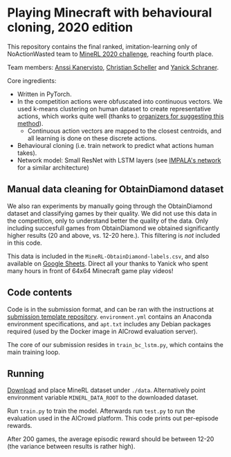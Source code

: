 # Playing Minecraft with behavioural cloning, 2020 edition
This repository contains the final ranked, imitation-learning only of NoActionWasted team to [MineRL 2020 challenge](https://www.aicrowd.com/challenges/neurips-2020-minerl-competition),
reaching fourth place.

Team members: [Anssi Kanervisto](https://github.com/Miffyli), [Christian Scheller](https://github.com/metataro/) and [Yanick Schraner](https://github.com/YanickSchraner).

Core ingredients:
- Written in PyTorch.
- In the competition actions were obfuscated into continuous vectors. We used k-means clustering on human dataset to create representative actions, which works quite well (thanks to [organizers for suggesting this method](https://minerl.io/docs/tutorials/k-means.html)).
  - Continuous action vectors are mapped to the closest centroids, and all learning is done on these discrete actions.
- Behavioural cloning (i.e. train network to predict what actions human takes).
- Network model: Small ResNet with LSTM layers (see [IMPALA's network](https://arxiv.org/abs/1802.01561) for a similar architecture)

## Manual data cleaning for ObtainDiamond dataset

We also ran experiments by manually going through the ObtainDiamond dataset and classifying games by their quality.
We did not use this data in the competition, only to understand better the quality of the data.
Only including succesfull games from ObtainDiamond we obtained significantly
higher results (20 and above, vs. 12-20 here.). This filtering is _not_ included in this code.

This data is included in the `MineRL-ObtainDiamond-labels.csv`, and also available on [Google Sheets](https://docs.google.com/spreadsheets/d/1XqI5dIQEvmfSzujHL7aom1GTEJbwDK9zuRT7_HbPAfQ). Direct all your thanks to Yanick who spent many hours in front of 64x64 Minecraft game play videos!

## Code contents

Code is in the submission format, and can be ran with the instructions at [submission template repository](https://github.com/minerllabs/competition_submission_template).
`environment.yml` contains an Anaconda environment specifications, and `apt.txt` includes any Debian packages required (used by the Docker image in AICrowd evaluation server).

The core of our submission resides in `train_bc_lstm.py`, which contains the main training loop. 

## Running

[Download](http://minerl.io/dataset/) and place MineRL dataset under `./data`. Alternatively point environment variable `MINERL_DATA_ROOT` to the downloaded dataset.

Run `train.py` to train the model. Afterwards run `test.py` to run the evaluation used in the AICrowd platform. This code prints out per-episode rewards.

After 200 games, the average episodic reward should be between 12-20 (the variance between results is rather high).
